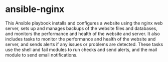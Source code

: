 # ansible-nginx

This Ansible playbook installs and configures a website using the nginx web server, sets up and manages backups of the website files and databases, and monitors the performance and health of the website and server. It also includes tasks to monitor the performance and health of the website and server, and sends alerts if any issues or problems are detected. These tasks use the shell and fail modules to run checks and send alerts, and the mail module to send email notifications.

